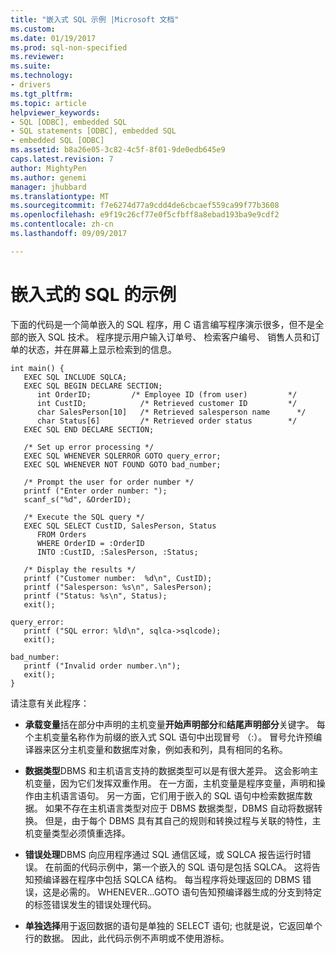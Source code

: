 ```yaml
---
title: "嵌入式 SQL 示例 |Microsoft 文档"
ms.custom: 
ms.date: 01/19/2017
ms.prod: sql-non-specified
ms.reviewer: 
ms.suite: 
ms.technology:
- drivers
ms.tgt_pltfrm: 
ms.topic: article
helpviewer_keywords:
- SQL [ODBC], embedded SQL
- SQL statements [ODBC], embedded SQL
- embedded SQL [ODBC]
ms.assetid: b8a26e05-3c82-4c5f-8f01-9de0edb645e9
caps.latest.revision: 7
author: MightyPen
ms.author: genemi
manager: jhubbard
ms.translationtype: MT
ms.sourcegitcommit: f7e6274d77a9cdd4de6cbcaef559ca99f77b3608
ms.openlocfilehash: e9f19c26cf77e0f5cfbff8a8ebad193ba9e9cdf2
ms.contentlocale: zh-cn
ms.lasthandoff: 09/09/2017

---
```

# <a name="embedded-sql-example"></a>嵌入式的 SQL 的示例
下面的代码是一个简单嵌入的 SQL 程序，用 C 语言编写程序演示很多，但不是全部的嵌入 SQL 技术。 程序提示用户输入订单号、 检索客户编号、 销售人员和订单的状态，并在屏幕上显示检索到的信息。  
  
```  
int main() {  
   EXEC SQL INCLUDE SQLCA;  
   EXEC SQL BEGIN DECLARE SECTION;  
      int OrderID;         /* Employee ID (from user)         */  
      int CustID;            /* Retrieved customer ID         */  
      char SalesPerson[10]   /* Retrieved salesperson name      */  
      char Status[6]         /* Retrieved order status        */  
   EXEC SQL END DECLARE SECTION;  
  
   /* Set up error processing */  
   EXEC SQL WHENEVER SQLERROR GOTO query_error;  
   EXEC SQL WHENEVER NOT FOUND GOTO bad_number;  
  
   /* Prompt the user for order number */  
   printf ("Enter order number: ");  
   scanf_s("%d", &OrderID);  
  
   /* Execute the SQL query */  
   EXEC SQL SELECT CustID, SalesPerson, Status  
      FROM Orders  
      WHERE OrderID = :OrderID  
      INTO :CustID, :SalesPerson, :Status;  
  
   /* Display the results */  
   printf ("Customer number:  %d\n", CustID);  
   printf ("Salesperson: %s\n", SalesPerson);  
   printf ("Status: %s\n", Status);  
   exit();  
  
query_error:  
   printf ("SQL error: %ld\n", sqlca->sqlcode);  
   exit();  
  
bad_number:  
   printf ("Invalid order number.\n");  
   exit();  
}  
```  
  
 请注意有关此程序：  
  
-   **承载变量**括在部分中声明的主机变量**开始声明部分**和**结尾声明部分**关键字。 每个主机变量名称作为前缀的嵌入式 SQL 语句中出现冒号 （:）。 冒号允许预编译器来区分主机变量和数据库对象，例如表和列，具有相同的名称。  
  
-   **数据类型**DBMS 和主机语言支持的数据类型可以是有很大差异。 这会影响主机变量，因为它们发挥双重作用。 在一方面，主机变量是程序变量，声明和操作由主机语言语句。 另一方面，它们用于嵌入的 SQL 语句中检索数据库数据。 如果不存在主机语言类型对应于 DBMS 数据类型，DBMS 自动将数据转换。 但是，由于每个 DBMS 具有其自己的规则和转换过程与关联的特性，主机变量类型必须慎重选择。  
  
-   **错误处理**DBMS 向应用程序通过 SQL 通信区域，或 SQLCA 报告运行时错误。 在前面的代码示例中，第一个嵌入的 SQL 语句是包括 SQLCA。 这将告知预编译器在程序中包括 SQLCA 结构。 每当程序将处理返回的 DBMS 错误，这是必需的。 WHENEVER...GOTO 语句告知预编译器生成的分支到特定的标签错误发生的错误处理代码。  
  
-   **单独选择**用于返回数据的语句是单独的 SELECT 语句; 也就是说，它返回单个行的数据。 因此，此代码示例不声明或不使用游标。
